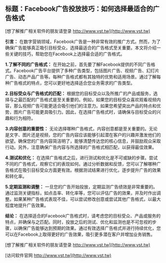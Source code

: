 ## **标题：Facebook广告投放技巧：如何选择最适合的广告格式**

[想了解推广相关软件的朋友请登录 http://www.vst.tw](http://www.vst.tw)

**引言：**
在数字营销领域，Facebook广告是一种非常有效的推广方式。然而，为了确保广告能够真正吸引目标受众，选择最适合的广告格式至关重要。本文将介绍一些关键的技巧，帮助您在Facebook上选择最合适的广告格式。

**1.了解不同的广告格式：**
在开始之前，首先要了解Facebook提供的不同广告格式。Facebook广告平台提供了多种广告类型，包括图片广告、视频广告、幻灯片广告、动态产品广告等。每种广告格式都有其独特的优势和适用场景。通过了解每种广告格式的特点，您可以更好地选择适合您业务需求的广告类型。

**2.目标受众与广告格式的匹配：**
根据您的目标受众以及所推广的产品或服务，选择与之最匹配的广告格式是至关重要的。例如，如果您的目标受众喜欢观看视频内容，那么视频广告可能更适合吸引他们的注意力。如果您希望突出产品的特点和优势，图片广告可能更具吸引力。因此，在选择广告格式时，请确保与目标受众的兴趣和行为相符。

**3.内容创意的重要性：**
无论选择哪种广告格式，内容创意都是至关重要的。无论是文字、图片还是视频，您的广告内容应该能够引起潜在客户的兴趣并激发他们的欲望。确保您的广告内容简洁明了，能够清楚传达您的核心信息，并鼓励观众采取行动。另外，注意确保广告内容与所选择的广告格式相匹配，以获得最佳效果。

**4.测试和优化：**
在选择广告格式之后，进行测试和优化是不可或缺的步骤。尝试不同的广告格式，观察它们的表现如何。通过分析数据和反馈，您可以了解哪种广告格式在吸引目标受众方面更有效。根据测试结果进行优化，逐步提升广告的效果和转化率。

**5.定期监测和调整：**
一旦您的广告开始投放，定期监测广告绩效是非常重要的。通过监测关键指标，如点击率、转化率等，您可以评估广告的效果，并及时作出调整。如果某种广告格式表现不佳，可以尝试修改创意或尝试其他广告格式，以最大程度地提升广告效果。

**结论：**
在选择适合的Facebook广告格式时，请考虑您的目标受众、产品或服务的特点，并确保与之匹配。同时，投放之后的测试、优化和监测也是不可忽视的步骤，以确保广告能够达到预期的效果。通过有效选择广告格式并进行持续优化，您可以在Facebook上取得更好的广告效果，吸引更多潜在客户并增加业务销售。

[想了解推广相关软件的朋友请登录 http://www.vst.tw](http://www.vst.tw)


[访问软件官网 http://www.vst.tw](http://www.vst.tw)
